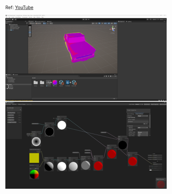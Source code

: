 Ref: [YouTube](https://www.youtube.com/watch?v=rCvISlussGE)

![screenshot](./Screenshots/screenshot.png)
![screenshot](./Screenshots/screenshot2.png)